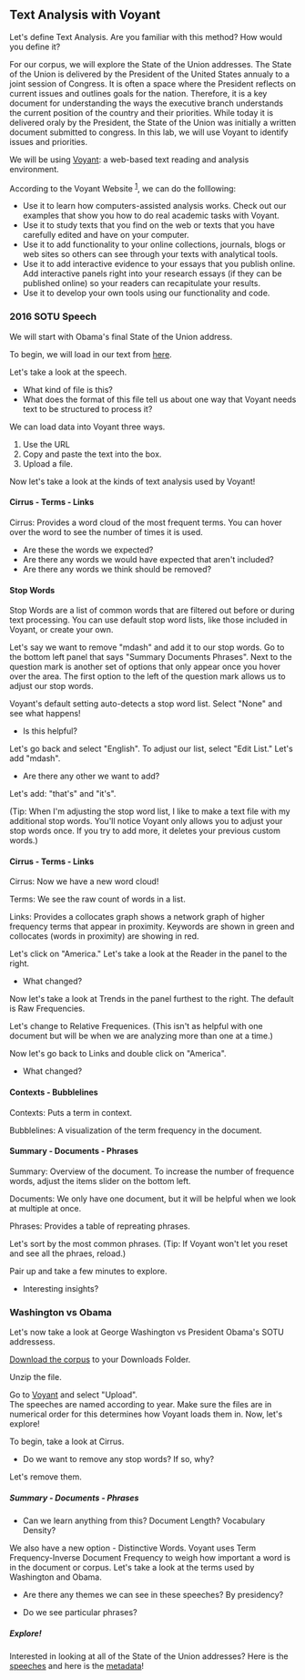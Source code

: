 ## Text Analysis with Voyant 

Let's define Text Analysis. Are you familiar with this method? How would you define it?

For our corpus, we will explore the State of the Union addresses.  The State of the Union is delivered by the President of the United States annualy to a joint session of Congress. 
It is often a space where the President reflects on current issues and outlines goals for the nation. 
Therefore, it is a key document for understanding the ways the executive branch understands the current position 
of the country and their priorities. While today it is delivered oraly by the President, 
the State of the Union was initially a written document submitted to congress. 
In this lab, we will use Voyant to identify issues and priorities.


We will be using [Voyant](https://voyant-tools.org/):  a web-based text reading and analysis environment.

According to the Voyant Website <sup>[1](#myfootnote1)</sup>, we can do the folllowing:

- Use it to learn how computers-assisted analysis works. Check out our examples that show you how to do real academic tasks with Voyant.
- Use it to study texts that you find on the web or texts that you have carefully edited and have on your computer.
- Use it to add functionality to your online collections, journals, blogs or web sites so others can see through your texts with analytical tools.
- Use it to add interactive evidence to your essays that you publish online. Add interactive panels right into your research essays (if they can be published online) so your readers can recapitulate your results.
- Use it to develop your own tools using our functionality and code. 


### 2016 SOTU Speech
We will start with Obama's final State of the Union address.  

To begin, we will load in our text from [here](http://programminghistorian.github.io/ph-submissions/assets/basic-text-processing-in-r/sotu_text/236.txt).

Let's take a look at the speech. 
- What kind of file is this?  
- What does the format of this file tell us about one way that Voyant needs text to be structured to process it?

We can load data into Voyant three ways. 

1. Use the URL
2. Copy and paste the text into the box. 
3. Upload a file.


Now let's take a look at the kinds of text analysis used by Voyant!

#### Cirrus -  Terms - Links 

Cirrus:  Provides a word cloud of the most frequent terms. You can hover over the word to see the number of times it is used. 

- Are these the words we expected?
- Are there any words we would have expected that aren't included? 
- Are there any words we think should be removed?


#### Stop Words 

Stop Words are a list of common words that are filtered out before or during text processing. You can use default stop word lists, like those included in Voyant, or create your own.   

Let's say we want to remove "mdash" and add it to our stop words. Go to the bottom left panel that says "Summary Documents Phrases". Next to the question mark is another set of options that only appear once you hover over the area. The first option to the left of the question mark allows us to adjust our stop words. 

Voyant's default setting auto-detects a stop word list. Select "None" and see what happens! 
- Is this helpful?

Let's go back and select "English". To adjust our list, select "Edit List." Let's add "mdash". 

 - Are there any other we want to add? 

Let's add: "that's" and "it's". 

(Tip: When I'm adjusting the stop word list, I like to make a text file with my additional stop words. You'll notice Voyant only allows you to adjust your stop words once. If you try to add more, it deletes your previous custom words.)



#### Cirrus -  Terms - Links

Cirrus: Now we have a new word cloud!

Terms: We see the raw count of words in a list. 

Links: Provides a collocates graph shows a network graph of higher frequency terms that appear in proximity. Keywords are shown in green and collocates (words in proximity) are showing in red. 

Let's click on "America." Let's take a look at the Reader in the panel to the right. 
- What changed?

Now let's take a look at Trends in the panel furthest to the right. The default is Raw Frequencies. 

Let's change to Relative Frequenices. (This isn't as helpful with one document but will be when we are analyzing more than one at a time.)

Now let's go back to Links and double click on "America". 

- What changed?

#### Contexts - Bubblelines 

Contexts: Puts a term in context.

Bubblelines: A visualization of the term frequency in the document. 


#### Summary - Documents - Phrases
 
Summary: Overview of the document.  To increase the number of frequence words, adjust the items slider on the bottom left. 

Documents: We only have one document, but it will be helpful when we look at multiple at once.

Phrases: Provides a table of repreating phrases. 

Let's sort by the most common phrases. (Tip: If Voyant won't let you reset and see all the phraes, reload.)

Pair up and take a few minutes to explore. 
- Interesting insights? 


### Washington vs Obama

Let's now take a look at George Washington vs President Obama's SOTU addressess.


[Download the corpus](https://drive.google.com/open?id=0B6zkbDdW8bzIQnpQX2NQbVFYQjg) to your Downloads Folder. 

Unzip the file.

Go to [Voyant](https://voyant-tools.org/) and select "Upload".  
The speeches are named according to year. 
Make sure the files are in numerical order for this determines how Voyant loads them in.  Now, let's explore!

To begin, take a look at Cirrus. 
- Do we want to remove any stop words? If so, why?

Let's remove them. 

##### Summary - Documents - Phrases

- Can we learn anything from this? Document Length? Vocabulary Density? 

We also have a new option - Distinctive Words. 
Voyant uses Term Frequency-Inverse Document Frequency to weigh how important a word is in the document or corpus. 
Let's take a look at the terms used by Washington and Obama. 

- Are there any themes we can see in these speeches? By presidency? 

- Do we see particular phrases? 

##### Explore!

Interested in looking at all of the State of the Union addresses? Here is the [speeches](https://programminghistorian.org/assets/basic-text-processing-in-r/sotu_text.zip) and here is the [metadata](https://github.com/nolauren/dh2017/blob/master/metadata.csv)! 
